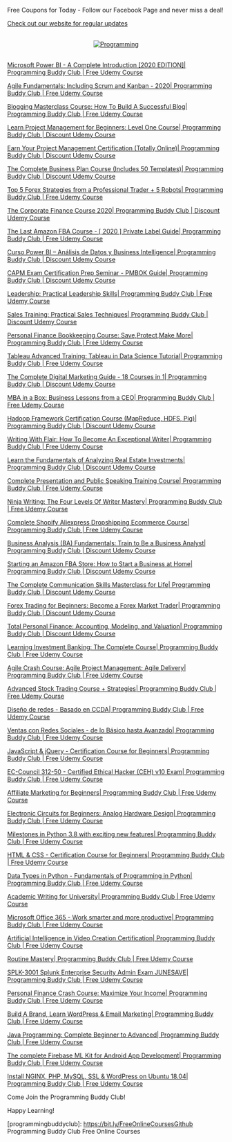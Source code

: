 Free Coupons for Today - Follow our Facebook Page and never miss a deal!

[Check out our website for regular updates](https://www.programmingbuddy.club/)

<p align=center>
  <br>
  <a href=https://bit.ly/FreeOnlineCoursesGithub target=_blank title=Programming Buddy Club Free Online Courses>
    <img src=https://i.imgur.com/aE2TLHF.png alt=Programming Buddy Club Free Online Courses>
  </a>
  <br>
  <br>
</p>

[Microsoft Power BI - A Complete Introduction [2020 EDITION]| Programming Buddy Club | Free Udemy Course](https://www.programmingbuddy.club/2020/05/microsoft-power-bi-complete.html)

[Agile Fundamentals: Including Scrum and Kanban - 2020| Programming Buddy Club | Free Udemy Course](https://www.programmingbuddy.club/2020/05/agile-fundamentals-including-scrum-and.html)

[Blogging Masterclass Course: How To Build A Successful Blog| Programming Buddy Club | Free Udemy Course](https://www.programmingbuddy.club/2020/05/blogging-masterclass-course-how-to.html)

[Learn Project Management for Beginners: Level One Course| Programming Buddy Club | Discount Udemy Course](https://www.programmingbuddy.club/2020/05/learn-project-management-for-beginners.html)

[Earn Your Project Management Certification (Totally Online)| Programming Buddy Club | Discount Udemy Course](https://www.programmingbuddy.club/2020/05/earn-your-project-management.html)

[The Complete Business Plan Course (Includes 50 Templates)| Programming Buddy Club | Discount Udemy Course](https://www.programmingbuddy.club/2020/05/the-complete-business-plan-course.html)

[Top 5 Forex Strategies from a Professional Trader + 5 Robots| Programming Buddy Club | Free Udemy Course](https://www.programmingbuddy.club/2020/06/top-5-forex-strategies-from.html)

[The Corporate Finance Course 2020| Programming Buddy Club | Discount Udemy Course](https://www.programmingbuddy.club/2020/06/the-corporate-finance-course-2020.html)

[The Last Amazon FBA Course - [ 2020 ] Private Label Guide| Programming Buddy Club | Free Udemy Course](https://www.programmingbuddy.club/2020/05/the-last-amazon-fba-course-2020-private.html)

[Curso Power BI – Análisis de Datos y Business Intelligence| Programming Buddy Club | Discount Udemy Course](https://www.programmingbuddy.club/2020/05/curso-power-bi-analisis-de-datos-y.html)

[CAPM Exam Certification Prep Seminar - PMBOK Guide| Programming Buddy Club | Discount Udemy Course](https://www.programmingbuddy.club/2020/05/capm-exam-certification-prep-seminar.html)

[Leadership: Practical Leadership Skills| Programming Buddy Club | Free Udemy Course](https://www.programmingbuddy.club/2020/05/leadership-practical-leadership-skills.html)

[Sales Training: Practical Sales Techniques| Programming Buddy Club | Discount Udemy Course](https://www.programmingbuddy.club/2020/05/sales-training-practical-sales.html)

[Personal Finance Bookkeeping Course: Save,Protect,Make More| Programming Buddy Club | Free Udemy Course](https://www.programmingbuddy.club/2020/05/personal-finance-bookkeeping-course.html)

[Tableau Advanced Training: Tableau in Data Science Tutorial| Programming Buddy Club | Free Udemy Course](https://www.programmingbuddy.club/2020/05/tableau-advanced-training-tableau-in.html)

[The Complete Digital Marketing Guide - 18 Courses in 1| Programming Buddy Club | Discount Udemy Course](https://www.programmingbuddy.club/2020/05/the-complete-digital-marketing-guide-18.html)

[MBA in a Box: Business Lessons from a CEO| Programming Buddy Club | Free Udemy Course](https://www.programmingbuddy.club/2020/05/mba-in-box-business-lessons-from-ceo.html)

[Hadoop Framework Certification Course (MapReduce, HDFS, Pig)| Programming Buddy Club | Discount Udemy Course](https://www.programmingbuddy.club/2020/05/hadoop-framework-certification-course.html)

[Writing With Flair: How To Become An Exceptional Writer| Programming Buddy Club | Free Udemy Course](https://www.programmingbuddy.club/2020/05/writing-with-flair-how-to-become.html)

[Learn the Fundamentals of Analyzing Real Estate Investments| Programming Buddy Club | Discount Udemy Course](https://www.programmingbuddy.club/2020/05/learn-fundamentals-of-analyzing-real.html)

[Complete Presentation and Public Speaking Training Course| Programming Buddy Club | Free Udemy Course](https://www.programmingbuddy.club/2020/05/complete-presentation-and-public.html)

[Ninja Writing: The Four Levels Of Writer Mastery| Programming Buddy Club | Free Udemy Course](https://www.programmingbuddy.club/2020/05/ninja-writing-four-levels-of-writer.html)

[Complete Shopify Aliexpress Dropshipping Ecommerce Course| Programming Buddy Club | Free Udemy Course](https://www.programmingbuddy.club/2020/05/complete-shopify-aliexpress.html)

[Business Analysis (BA) Fundamentals: Train to Be a Business Analyst| Programming Buddy Club | Discount Udemy Course](https://www.programmingbuddy.club/2020/05/business-analysis-ba-fundamentals-train.html)

[Starting an Amazon FBA Store: How to Start a Business at Home| Programming Buddy Club | Discount Udemy Course](https://www.programmingbuddy.club/2020/05/starting-amazon-fba-store-how-to-start.html)

[The Complete Communication Skills Masterclass for Life| Programming Buddy Club | Discount Udemy Course](https://www.programmingbuddy.club/2020/05/the-complete-communication-skills.html)

[Forex Trading for Beginners: Become a Forex Market Trader| Programming Buddy Club | Discount Udemy Course](https://www.programmingbuddy.club/2020/05/forex-trading-for-beginners-become.html)

[Total Personal Finance: Accounting, Modeling, and Valuation| Programming Buddy Club | Discount Udemy Course](https://www.programmingbuddy.club/2020/05/total-personal-finance-accounting.html)

[Learning Investment Banking: The Complete Course| Programming Buddy Club | Free Udemy Course](https://www.programmingbuddy.club/2020/05/learning-investment-banking-complete.html)

[Agile Crash Course: Agile Project Management; Agile Delivery| Programming Buddy Club | Free Udemy Course](https://www.programmingbuddy.club/2020/05/agile-crash-course-agile-project.html)

[Advanced Stock Trading Course + Strategies| Programming Buddy Club | Free Udemy Course](https://www.programmingbuddy.club/2020/05/advanced-stock-trading-course.html)

[Diseño de redes - Basado en CCDA| Programming Buddy Club | Free Udemy Course](https://www.programmingbuddy.club/2020/06/diseno-de-redes-basado-en-ccda.html)

[Ventas con Redes Sociales - de lo Básico hasta Avanzado| Programming Buddy Club | Free Udemy Course](https://www.programmingbuddy.club/2020/06/ventas-con-redes-sociales-de-lo-basico.html)

[JavaScript & jQuery - Certification Course for Beginners| Programming Buddy Club | Free Udemy Course](https://www.programmingbuddy.club/2020/02/javascript-jquery-certification-course.html)

[EC-Council 312-50 - Certified Ethical Hacker (CEH) v10 Exam| Programming Buddy Club | Free Udemy Course](https://www.programmingbuddy.club/2020/06/ec-council-312-50-certified-ethical.html)

[Affiliate Marketing for Beginners| Programming Buddy Club | Free Udemy Course](https://www.programmingbuddy.club/2020/06/affiliate-marketing-for-beginners.html)

[Electronic Circuits for Beginners: Analog Hardware Design| Programming Buddy Club | Free Udemy Course](https://www.programmingbuddy.club/2020/04/electronic-circuits-for-beginners.html)

[Milestones in Python 3.8 with exciting new features| Programming Buddy Club | Free Udemy Course](https://www.programmingbuddy.club/2019/12/milestones-in-python-38-with-exciting.html)

[HTML & CSS - Certification Course for Beginners| Programming Buddy Club | Free Udemy Course](https://www.programmingbuddy.club/2020/01/html-css-certification-course-for.html)

[Data Types in Python - Fundamentals of Programming in Python| Programming Buddy Club | Free Udemy Course](https://www.programmingbuddy.club/2020/06/data-types-in-python-fundamentals-of.html)

[Academic Writing for University| Programming Buddy Club | Free Udemy Course](https://www.programmingbuddy.club/2020/06/academic-writing-for-university.html)

[Microsoft Office 365 - Work smarter and more productive| Programming Buddy Club | Free Udemy Course](https://www.programmingbuddy.club/2020/06/microsoft-office-365-work-smarter-and.html)

[Artificial Intelligence in Video Creation Certification| Programming Buddy Club | Free Udemy Course](https://www.programmingbuddy.club/2020/01/artificial-intelligence-video-creation.html)

[Routine Mastery| Programming Buddy Club | Free Udemy Course](https://www.programmingbuddy.club/2020/06/routine-mastery-programming-buddy-club.html)

[SPLK-3001 Splunk Enterprise Security Admin Exam JUNESAVE| Programming Buddy Club | Free Udemy Course](https://www.programmingbuddy.club/2020/06/splk-3001-splunk-enterprise-security.html)

[Personal Finance Crash Course: Maximize Your Income| Programming Buddy Club | Free Udemy Course](https://www.programmingbuddy.club/2020/06/personal-finance-crash-course-maximize.html)

[Build A Brand, Learn WordPress & Email Marketing| Programming Buddy Club | Free Udemy Course](https://www.programmingbuddy.club/2020/06/build-brand-learn-wordpress-email.html)

[Java Programming: Complete Beginner to Advanced| Programming Buddy Club | Free Udemy Course](https://www.programmingbuddy.club/2019/12/java-programming-complete-beginner-to.html)

[The complete Firebase ML Kit for Android App Development| Programming Buddy Club | Free Udemy Course](https://www.programmingbuddy.club/2020/06/firebase-ml-kit-for-android-developers.html)

[Install NGINX, PHP, MySQL, SSL & WordPress on Ubuntu 18.04| Programming Buddy Club | Free Udemy Course](https://www.programmingbuddy.club/2020/02/install-nginx-php-mysql-ssl-wordpress.html)

Come Join the Programming Buddy Club!

Happy Learning!

[programmingbuddyclub]: https://bit.ly/FreeOnlineCoursesGithub Programming Buddy Club Free Online Courses
